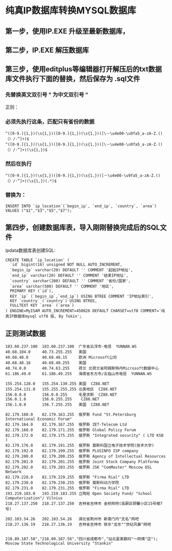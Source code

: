 # 纯真IP数据库转换MYSQL数据库

## 第一步，使用IP.EXE 升级至最新数据库，
## 第二步，IP.EXE 解压数据库
## 第三步，使用editplus等编辑器打开解压后的txt数据库文件执行下面的替换，然后保存为 .sql文件


### 先替换英文双引号  " 为中文双引号 ”


正则：
### 必须先执行这条，匹配只有省份的数据

	^([0-9.]{1,})(\s{1,})([0-9.]{1,})(\s{1,})([\－\u4e00-\u9fa5_a-zA-Z.()（）/·”]+)$
	^([0-9.]{1,})(\s{1,})([0-9.]{1,})(\s{1,})([\－\u4e00-\u9fa5_a-zA-Z.()（）/·”]+)(\s{1,})$

### 然后在执行

	^([0-9.]{1,})(\s{1,})([0-9.]{1,})(\s{1,})([－\u4e00-\u9fa5_a-zA-Z.()（）/·”]+)(\s{1,})(.*)$


### 替换为：
	INSERT INTO `ip_location`(`begin_ip`, `end_ip`, `country`, `area`) VALUES ("$1","$3","$5","$7");


## 第四步，创建数据库表，导入刚刚替换完成后的SQL文件

ipdata数据库表创建SQL:

	CREATE TABLE `ip_location` (
	  `id` bigint(16) unsigned NOT NULL AUTO_INCREMENT,
	  `begin_ip` varchar(20) DEFAULT '' COMMENT '起始IP地址',
	  `end_ip` varchar(20) DEFAULT '' COMMENT '结束IP地址',
	  `country` varchar(200) DEFAULT '' COMMENT '省份/国家',
	  `area` varchar(500) DEFAULT '' COMMENT '地区',
	  PRIMARY KEY (`id`),
	  KEY `ip` (`begin_ip`,`end_ip`) USING BTREE COMMENT 'IP地址索引',
	  KEY `country` (`country`) USING BTREE,
	  FULLTEXT KEY `area` (`area`)
	) ENGINE=MyISAM AUTO_INCREMENT=450826 DEFAULT CHARSET=utf8 COMMENT='纯真IP数据库mysql utf8 版, By Tekin';





## 正则测试数据

	183.60.237.100  183.60.237.100  广东省云浮市·电信  YUNNAN.WS
	40.68.104.0     40.73.255.255   美国  
	40.68.48.0      40.68.48.15     欧洲 Microsoft公司
	40.68.48.16     40.68.48.255    美国  
	40.74.0.0       40.74.63.255    荷兰 北荷兰省阿姆斯特丹Microsoft数据中心
	61.186.49.0     61.186.49.255   海南省东方市/五指山市电信  YUNNAN.WS

	155.254.128.0   155.254.130.255 美国  CZ88.NET
	155.254.131.0   155.255.255.255 北美地区  CZ88.NET
	156.0.0.0       156.0.0.255     毛里求斯  CZ88.NET
	156.0.1.0       156.0.255.255    CZ88.NET
	156.1.0.0       156.7.255.255   美国  CZ88.NET

	82.179.160.0    82.179.163.255  俄罗斯 Fund "St.Petersburg International Economic Forum"
	82.179.164.0    82.179.167.255  俄罗斯 ZET-Telecom Ltd
	82.179.168.0    82.179.171.255  俄罗斯 Global Policy Forum
	82.179.172.0    82.179.175.255  俄罗斯 "Integrated security" ( LTD KSB )
	82.179.176.0    82.179.191.255  俄罗斯 莫斯科国立电子技术学院(技术大学)
	82.179.192.0    82.179.199.255  俄罗斯 PLUSINFO ISP company
	82.179.200.0    82.179.200.255  俄罗斯 Agency of Intellectual Resources
	82.179.201.0    82.179.201.255  俄罗斯 Joint Stock Company Platforma
	82.179.202.0    82.179.203.255  俄罗斯 JSK "ComMaster" Moscow DSL Network
	82.179.228.0    82.179.229.255  俄罗斯 "Firma Rial" LTD
	82.179.230.0    82.179.230.255  俄罗斯 莫斯科动力学院
	82.179.231.0    82.179.231.255  俄罗斯 "Firma Rial" LTD
	193.219.183.0   193.219.183.255 立陶宛 Open Society Fund/ "School Computerization"/ Vilnius
	218.27.137.250  218.27.137.250  吉林省吉林市 金桥网吧(高薪区颐馨小区15号楼7号)

	202.103.54.26   202.103.54.26   湖北省荆州市 新南门内"无名"网吧
	218.27.136.19   218.27.136.19   吉林省吉林市 铁东"龙东""世纪风暴"网吧


	218.89.187.58","218.89.187.58","四川省成都市","站北星美数码"一网情"店");
	Moscow State Technological University "Stankin"


